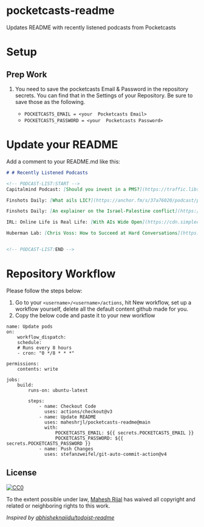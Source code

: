 # pocketcasts-readme
Updates README with recently listened podcasts from Pocketcasts

# Setup

## Prep Work

1. You need to save the pocketcasts Email & Password in the repository secrets. You can find that in the Settings of your Repository. Be sure to save those as the following.

    - `POCKETCASTS_EMAIL = <your  Pocketcasts Email>`
    - `POCKETCASTS_PASSWORD = <your  Pocketcasts Password>`

# Update your README

Add a comment to your README.md like this:

```markdown
# # Recently Listened Podcasts

<!-- PODCAST-LIST:START -->
Capitalmind Podcast: [Should you invest in a PMS?](https://traffic.libsyn.com/secure/capitalmind/CM_EP_69_1010.mp3?dest-id=1084508)

Finshots Daily: [What ails LIC?](https://anchor.fm/s/37a76020/podcast/play/77134228/https%3A%2F%2Fd3ctxlq1ktw2nl.cloudfront.net%2Fstaging%2F2023-9-12%2Fef6fa64f-6437-3049-8a2a-83d73011b761.mp3)

Finshots Daily: [An explainer on the Israel-Palestine conflict](https://anchor.fm/s/37a76020/podcast/play/77105023/https%3A%2F%2Fd3ctxlq1ktw2nl.cloudfront.net%2Fstaging%2F2023-9-12%2Ffa5d708c-4269-1e38-7ad0-c87c396e13fe.mp3)

IRL: Online Life is Real Life: [With AIs Wide Open](https://cdn.simplecast.com/audio/9b52b824-909f-4be5-aaf0-10f9e93c7818/episodes/6560d8e5-be30-4bd4-bba7-ae6624c03106/audio/a21fd4d1-18c1-431c-b092-e67cb1fdec66/default_tc.mp3?aid=rss_feed&feed=lP7owBq8)

Huberman Lab: [Chris Voss: How to Succeed at Hard Conversations](https://www.podtrac.com/pts/redirect.mp3/pdst.fm/e/chrt.fm/track/3F7F74/traffic.megaphone.fm/SCIM5142864264.mp3?updated=1696225071)


<!-- PODCAST-LIST:END -->
```

# Repository Workflow

Please follow the steps below:

1. Go to your `<username>/<username>/actions`, hit New workflow, set up a workflow yourself, delete all the default content github made for you.
2. Copy the below code and paste it to your new workflow


```
name: Update pods
on:
    workflow_dispatch:
    schedule:
    # Runs every 8 hours
    - cron: "0 */8 * * *"

permissions:
    contents: write

jobs:
    build:
        runs-on: ubuntu-latest

        steps:
            - name: Checkout Code
              uses: actions/checkout@v3
            - name: Update README
              uses: maheshrjl/pocketcasts-readme@main
              with:
                  POCKETCASTS_EMAIL: ${{ secrets.POCKETCASTS_EMAIL }}
                  POCKETCASTS_PASSWORD: ${{ secrets.POCKETCASTS_PASSWORD }}
            - name: Push Changes
              uses: stefanzweifel/git-auto-commit-action@v4
```


## License

[![CC0](https://licensebuttons.net/p/zero/1.0/88x31.png)](https://creativecommons.org/publicdomain/zero/1.0/)

To the extent possible under law, [Mahesh Rijal](https://maheshrjl.com/) has waived all copyright and related or neighboring rights to this work.

_Inspired by [abhisheknaiidu/todoist-readme](https://github.com/abhisheknaiidu/todoist-readme)_
